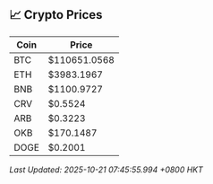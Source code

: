## 📈 Crypto Prices

| Coin | Price |
| ---- | ----- |
| BTC | $110651.0568 |
| ETH | $3983.1967 |
| BNB | $1100.9727 |
| CRV | $0.5524 |
| ARB | $0.3223 |
| OKB | $170.1487 |
| DOGE | $0.2001 |

_Last Updated: 2025-10-21 07:45:55.994 +0800 HKT_